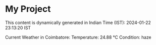 # My Project

This content is dynamically generated in Indian Time (IST): 2024-01-22 23:13:20 IST


Current Weather in Coimbatore:
Temperature: 24.88 °C
Condition: haze
